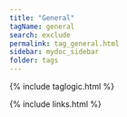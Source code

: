 ```yaml
---
title: "General"
tagName: general
search: exclude
permalink: tag_general.html
sidebar: mydoc_sidebar
folder: tags
---
```

{% include taglogic.html %}

{% include links.html %}
